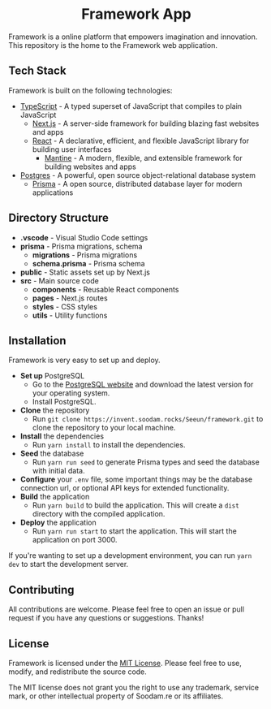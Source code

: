 <div align="center">
  <h1>Framework App</h1>
</div>

Framework is a online platform that empowers imagination and innovation. This repository is the home to the Framework web application.

## Tech Stack

Framework is built on the following technologies:

- [TypeScript](https://www.typescriptlang.org) - A typed superset of JavaScript that compiles to plain JavaScript
  - [Next.js](https://nextjs.org) - A server-side framework for building blazing fast websites and apps
  - [React](https://reactjs.org) - A declarative, efficient, and flexible JavaScript library for building user interfaces
    - [Mantine](https://mantine.dev) - A modern, flexible, and extensible framework for building websites and apps
- [Postgres](https://www.postgresql.org) - A powerful, open source object-relational database system
  - [Prisma](https://https://www.prisma.io) - A open source, distributed database layer for modern applications

## Directory Structure

- **.vscode** - Visual Studio Code settings
- **prisma** - Prisma migrations, schema
  - **migrations** - Prisma migrations
  - **schema.prisma** - Prisma schema
- **public** - Static assets set up by Next.js
- **src** - Main source code
  - **components** - Reusable React components
  - **pages** - Next.js routes
  - **styles** - CSS styles
  - **utils** - Utility functions

## Installation

Framework is very easy to set up and deploy.

- **Set up** PostgreSQL
  - Go to the [PostgreSQL website](https://www.postgresql.org/download/) and download the latest version for your operating system.
  - Install PostgreSQL.
- **Clone** the repository
  - Run `git clone https://invent.soodam.rocks/Seeun/framework.git` to clone the repository to your local machine.
- **Install** the dependencies
  - Run `yarn install` to install the dependencies.
- **Seed** the database
  - Run `yarn run seed` to generate Prisma types and seed the database with initial data.
- **Configure** your `.env` file, some important things may be the database connection url, or optional API keys for extended functionality.
- **Build** the application
  - Run `yarn build` to build the application. This will create a `dist` directory with the compiled application.
- **Deploy** the application
  - Run `yarn run start` to start the application. This will start the application on port 3000.

If you're wanting to set up a development environment, you can run `yarn dev` to start the development server.

## Contributing

All contributions are welcome. Please feel free to open an issue or pull request if you have any questions or suggestions. Thanks!

## License

Framework is licensed under the [MIT License](https://opensource.org/licenses/MIT). Please feel free to use, modify, and redistribute the source code.

The MIT license does not grant you the right to use any trademark, service mark, or other intellectual property of Soodam.re or its affiliates.
